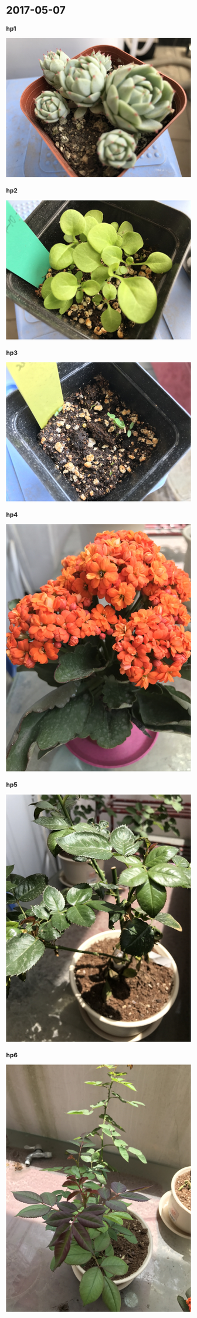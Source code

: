 # 2017-05-07

### hp1  
![](hp1.jpg)

### hp2  
![](hp2.jpg)

### hp3  
![](hp3.jpg)

### hp4  
![](hp4.jpg)

### hp5  
![](hp5.jpg)

### hp6  
![](hp6.jpg)

